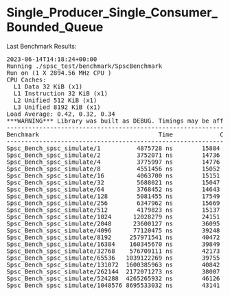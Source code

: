 # Single_Producer_Single_Consumer_Bounded_Queue
Last Benchmark Results:


<pre>
2023-06-14T14:18:24+00:00
Running ./spsc_test/benchmark/SpscBenchmark
Run on (1 X 2894.56 MHz CPU )
CPU Caches:
  L1 Data 32 KiB (x1)
  L1 Instruction 32 KiB (x1)
  L2 Unified 512 KiB (x1)
  L3 Unified 8192 KiB (x1)
Load Average: 0.42, 0.32, 0.34
***WARNING*** Library was built as DEBUG. Timings may be affected.
---------------------------------------------------------------------------
Benchmark                                 Time             CPU   Iterations
---------------------------------------------------------------------------
Spsc_Bench_spsc_simulate/1          4875728 ns        15884 ns         1000
Spsc_Bench_spsc_simulate/2          3752071 ns        14736 ns         1000
Spsc_Bench_spsc_simulate/4          3775997 ns        14776 ns         1000
Spsc_Bench_spsc_simulate/8          4551456 ns        15052 ns         1000
Spsc_Bench_spsc_simulate/16         4063700 ns        15151 ns         1000
Spsc_Bench_spsc_simulate/32         5688021 ns        15047 ns         1000
Spsc_Bench_spsc_simulate/64         3768452 ns        14643 ns         1000
Spsc_Bench_spsc_simulate/128        5081455 ns        17549 ns         1000
Spsc_Bench_spsc_simulate/256        6347962 ns        15669 ns         1000
Spsc_Bench_spsc_simulate/512        4179823 ns        15137 ns         1000
Spsc_Bench_spsc_simulate/1024      12028279 ns        24151 ns         1000
Spsc_Bench_spsc_simulate/2048      23600127 ns        36095 ns         1000
Spsc_Bench_spsc_simulate/4096      77120475 ns        39248 ns          100
Spsc_Bench_spsc_simulate/8192     257971541 ns        40472 ns           10
Spsc_Bench_spsc_simulate/16384    160345670 ns        39849 ns          100
Spsc_Bench_spsc_simulate/32768    576709111 ns        42173 ns           10
Spsc_Bench_spsc_simulate/65536   1039122269 ns        39755 ns           10
Spsc_Bench_spsc_simulate/131072  1600385963 ns        40842 ns           10
Spsc_Bench_spsc_simulate/262144  2172071273 ns        38007 ns           10
Spsc_Bench_spsc_simulate/524288  4265265932 ns        46126 ns            1
Spsc_Bench_spsc_simulate/1048576 8695533032 ns        43141 ns            1
</pre>
